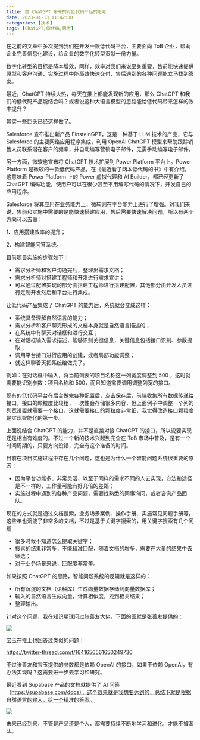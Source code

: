 ```yaml
---
title: 由 ChatGPT 带来的对低代码产品的思考
date: 2023-04-13 11:42:00
categories: [技术]
tags: [ChatGPT,低代码,思考]
---
```


在之前的文章中多次提到我们在开发一款低代码平台，主要面向 ToB 企业，帮助企业完善信息化建设，给企业的数字化转型贡献一份力量。
<!--more-->
数字化转型的目标是降本增效，同样，效率对我们来说至关重要，售前能快速提供原型和客户沟通、实施过程中能高效快速交付、售后遇到的各种问题能立马找到答案。

最近，ChatGPT 持续火热，每天在推上都能发现新的应用，那么 ChatGPT 和我们的低代码产品能结合吗？或者说这种大语言模型的思路能给低代码带来怎样的效率提升？

其实一些巨头已经这样做了。

Salesforce 宣布推出新产品 EinsteinGPT，这是一种基于 LLM 技术的产品，它与 Salesforce 的主要网络应用程序集成，利用 OpenAI ChatGPT 模型来帮助跟踪销售人员联系潜在客户的频率，并自动编写营销电子邮件，无需手动编写电子邮件。

另一方面，微软也宣布将 ChatGPT 技术扩展到 Power Platform 平台上。Power Platform 是微软的一款低代码产品，在《最近看了两本低代码的书》中有介绍。这意味着 Power Platform 上的 Power 虚拟代理和 AI Builder，都已经更新了 ChatGPT 编码功能，使用户可以在很少甚至不用编写代码的情况下，开发自己的应用程序。

Salesforce 将其应用在业务能力上，微软则在平台能力上进行了增强。对我们来说，售前和实施中需要的是能快速搭建应用，售后需要快速解决问题，所以有两个方向可以去做：

1、应用搭建效率的提升；

2、构建智能问答系统。

目前项目实施的步骤如下：

* 需求分析师和客户沟通完后，整理出需求文档；
* 需求分析师对搭建工程师和开发进行需求宣讲；
* 可以通过配置实现的部分由搭建工程师进行搭建配置，其他部分由开发人员进行定制开发然后和平台进行集成。

让低代码产品集成了 ChatGPT 的能力后，系统就会变成这样：

- 系统具备理解自然语言的能力；
- 需求分析和客户聊完形成的文档本身就是自然语言描述的；
- 在系统中有聊天对话框和进行交互；
- 在对话框输入需求描述，能够识别关键信息，关键信息包括接口识别、参数提取；
- 调用平台接口进行应用的创建，或者局部功能调整；
- 就这样聊着天把系统给做完了。

例如：在对话框中输入，将当前列表的项目名称这一列宽度调整到 500 ，这时就需要能识别参数：项目名称和 500，而且知道需要调用调整列宽的接口。

现有的低代码平台在后台做完各种配置后，点击保存后，前端收集所有数据传递给接口，接口的颗粒度比较粗，一次性会存储很多内容，但上面例子中调整一个列的列宽设置就需要一个接口，这就需要接口的颗粒度非常细，我觉得改造接口颗粒度是实现智能化的第一步。

上面说结合 ChatGPT 的能力，并不是直接对接 ChatGPT 的接口，所以说要实现还是相当有难度的。不过一个新的技术兴起到完全在 ToB 市场中普及，是有一个时间周期的，只要方向没错，完全有这个准备的时间。

目前在项目实施过程中存在几个问题，这也是为什么一个智能问题系统很重要的原因：

- 因为平台功能多、非常灵活，以至于同样的需求不同的人去实现，方法和途径是不一样的，工作量可能有好几倍的差距；
- 实施过程中遇到的各种产品问题，需要找熟悉的同事询问，或者咨询产品团队。

现在的方式就是通过文档搜索，业务场景案例、操作手册、实施常见问题手册等，这些年也沉淀了非常多的文档，不过是基于关键字搜索的，用关键字搜索有几个问题：

- 很多时候不知道怎么提取关键字；
- 搜索的结果非常多，不能精准匹配，随着文档的增多，需要在大量的结果中去筛选；
- 对于业务场景来说，匹配度非常差。

如果按照 ChatGPT 的思路，智能问题系统的逻辑就是这样的：

- 所有沉淀的文档（语料库）生成向量数据存储到向量数据库；
- 输入的自然语言生成向量，计算相似度，找到相关结果；
- 整理输出。

针对这个问题，我在知识星球问过张善友大佬，下面的图就是张善友提供的：

![](https://cdn.jsdelivr.net/gh/oec2003/hblog-images/img/202306191143766.webp)

宝玉在推上也回答过类似的问题：

https://twitter-thread.com/t/1641656561650249730

不过张善友和宝玉提供的参数都是依赖 OpenAI 的接口，如果不依赖 OpenAI，有办法实现吗？这需要进一步去学习和研究。

最近看到 Supabase 产品的文档就提供了 AI 问答（https://supabase.com/docs），这个效果就是我想要达到的，总结下就是根据自然语言的输入，给一个精准的答案。

![](https://cdn.jsdelivr.net/gh/oec2003/hblog-images/img/202306191143053.webp)

未来已经到来，不管是产品还是个人，都需要持续不断地学习和进化，才能不被淘汰。